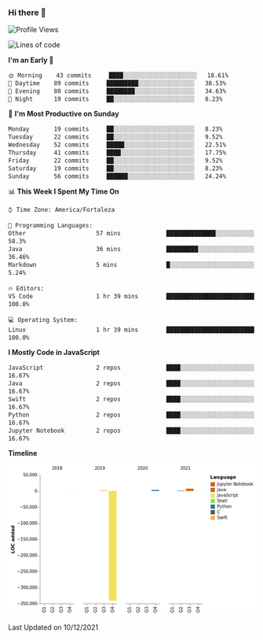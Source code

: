 ### Hi there 👋

<!--
**samuelpsouza/samuelpsouza** is a ✨ _special_ ✨ repository because its `README.md` (this file) appears on your GitHub profile.

Here are some ideas to get you started:

- 🔭 I’m currently working on ...
- 🌱 I’m currently learning ...
- 👯 I’m looking to collaborate on ...
- 🤔 I’m looking for help with ...
- 💬 Ask me about ...
- 📫 How to reach me: ...
- 😄 Pronouns: ...
- ⚡ Fun fact: ...
-->

<!--START_SECTION:waka-->
![Profile Views](http://img.shields.io/badge/Profile%20Views-3-blue)

![Lines of code](https://img.shields.io/badge/From%20Hello%20World%20I%27ve%20Written--328%20Thousand%20lines%20of%20code-blue)

**I'm an Early 🐤** 

```text
🌞 Morning    43 commits     ████░░░░░░░░░░░░░░░░░░░░░   18.61% 
🌆 Daytime    89 commits     █████████░░░░░░░░░░░░░░░░   38.53% 
🌃 Evening    80 commits     ████████░░░░░░░░░░░░░░░░░   34.63% 
🌙 Night      19 commits     ██░░░░░░░░░░░░░░░░░░░░░░░   8.23%

```
📅 **I'm Most Productive on Sunday** 

```text
Monday       19 commits     ██░░░░░░░░░░░░░░░░░░░░░░░   8.23% 
Tuesday      22 commits     ██░░░░░░░░░░░░░░░░░░░░░░░   9.52% 
Wednesday    52 commits     █████░░░░░░░░░░░░░░░░░░░░   22.51% 
Thursday     41 commits     ████░░░░░░░░░░░░░░░░░░░░░   17.75% 
Friday       22 commits     ██░░░░░░░░░░░░░░░░░░░░░░░   9.52% 
Saturday     19 commits     ██░░░░░░░░░░░░░░░░░░░░░░░   8.23% 
Sunday       56 commits     ██████░░░░░░░░░░░░░░░░░░░   24.24%

```


📊 **This Week I Spent My Time On** 

```text
⌚︎ Time Zone: America/Fortaleza

💬 Programming Languages: 
Other                    57 mins             ██████████████░░░░░░░░░░░   58.3% 
Java                     36 mins             █████████░░░░░░░░░░░░░░░░   36.46% 
Markdown                 5 mins              █░░░░░░░░░░░░░░░░░░░░░░░░   5.24%

🔥 Editors: 
VS Code                  1 hr 39 mins        █████████████████████████   100.0%

💻 Operating System: 
Linux                    1 hr 39 mins        █████████████████████████   100.0%

```

**I Mostly Code in JavaScript** 

```text
JavaScript               2 repos             ████░░░░░░░░░░░░░░░░░░░░░   16.67% 
Java                     2 repos             ████░░░░░░░░░░░░░░░░░░░░░   16.67% 
Swift                    2 repos             ████░░░░░░░░░░░░░░░░░░░░░   16.67% 
Python                   2 repos             ████░░░░░░░░░░░░░░░░░░░░░   16.67% 
Jupyter Notebook         2 repos             ████░░░░░░░░░░░░░░░░░░░░░   16.67%

```


**Timeline**

![Chart not found](https://raw.githubusercontent.com/samuelpsouza/samuelpsouza/main/charts/bar_graph.png) 


 Last Updated on 10/12/2021
<!--END_SECTION:waka-->
